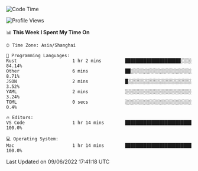 <!--START_SECTION:waka-->
![Code Time](http://img.shields.io/badge/Code%20Time-1%2C363%20hrs%2051%20mins-blue)

![Profile Views](http://img.shields.io/badge/Profile%20Views-3-blue)

📊 **This Week I Spent My Time On** 

```text
⌚︎ Time Zone: Asia/Shanghai

💬 Programming Languages: 
Rust                     1 hr 2 mins         █████████████████████░░░░   84.14% 
Other                    6 mins              ██░░░░░░░░░░░░░░░░░░░░░░░   8.71% 
JSON                     2 mins              █░░░░░░░░░░░░░░░░░░░░░░░░   3.52% 
YAML                     2 mins              ░░░░░░░░░░░░░░░░░░░░░░░░░   3.24% 
TOML                     0 secs              ░░░░░░░░░░░░░░░░░░░░░░░░░   0.4%

🔥 Editors: 
VS Code                  1 hr 14 mins        █████████████████████████   100.0%

💻 Operating System: 
Mac                      1 hr 14 mins        █████████████████████████   100.0%

```


 Last Updated on 09/06/2022 17:41:18 UTC
<!--END_SECTION:waka-->
